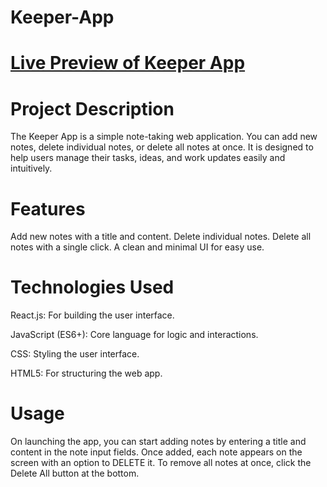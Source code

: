 # Keeper-App

# [Live Preview of Keeper App](https://6kjzpd.csb.app/)

# Project Description

The Keeper App is a simple note-taking web application. You can add new notes, delete individual notes, or delete all notes at once. It is designed to help users manage their tasks, ideas, and work updates easily and intuitively.

# Features

Add new notes with a title and content.
Delete individual notes.
Delete all notes with a single click.
A clean and minimal UI for easy use.

# Technologies Used

React.js: For building the user interface.

JavaScript (ES6+): Core language for logic and interactions.

CSS: Styling the user interface.

HTML5: For structuring the web app.

# Usage

On launching the app, you can start adding notes by entering a title and content in the note input fields.
Once added, each note appears on the screen with an option to DELETE it.
To remove all notes at once, click the Delete All button at the bottom.

